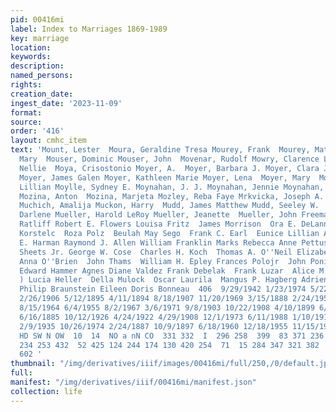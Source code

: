 ```yaml
---
pid: 00416mi
label: Index to Marriages 1869-1989
key: marriage
location: 
keywords: 
description: 
named_persons: 
rights: 
creation_date: 
ingest_date: '2023-11-09'
format: 
source: 
order: '416'
layout: cmhc_item
text: 'Mount, Lester  Moura, Geraldine Tresa Mourey, Frank  Mourey, Mattie  Moury,
  Mary  Mouser, Dominic Mouser, John  Movenar, Rudolf Mowry, Clarence Lavern Moxey,
  Nellie  Moya, Crisostonio Moyer, A.  Moyer, Barbara J. Moyer, Clara June (Mrs. )
  Moyer, James Galen Moyer, Kathleen Marie Moyer, Lena  Moyer, Mary  Moyham, Alice
  Lillian Moylle, Sydney E. Moynahan, J. J. Moynahan, Jennie Moynahan, Marguerite
  Mozina, Anton  Mozina, Marjeta Mozley, Reba Faye Mrkvicka, Joseph A. Mroz, Frances
  Muchich, Amalija Muckon, Harry  Mudd, James Matthew Mudd, Seeley W.  Mudd, Tillie  Mudrow,
  Darlene Mueller, Harold LeRoy Mueller, Jeanette  Mueller, John Freeman Jr.  Margaret
  Ratliff Robert E. Flowers Louisa Fritz  James Morrison  Ora E. DeLanney  Neji Kostelic  Mattie
  Korstelc  Roza Polz  Beulah May Sego  Frank C. Earl  Eunice Lillian Atencio Carrie
  E. Harman Raymond J. Allen William Franklin Marks Rebecca Anne Pettus Kenneth £.
  Sheets Jr. George W. Cose  Charles H. Koch  Thomas A. O''Neil Elizabeth H. Carpenter
  Anna O''Brien  John Thams  William H. Epley Frances Polojr  John Ponikvar  Larry
  Edward Hammer Agnes Diane Valdez Frank Debelak  Frank Luzar  Alice M. Goodman (Mrs.
  ) Lucia Heller  Della Mulock  Oscar Laurila  Mangus P. Hagberg Adrienne Yvonne Jones
  Philip Braunstein Eileen Doris Bonneau  406  9/29/1942 1/23/1974 5/22/1880 2/18/1906
  2/26/1906 5/12/1895 4/11/1894 8/18/1907 11/20/1969 3/15/1888 2/24/1951 4/2/1882
  8/15/1964 6/4/1955 8/2/1967 3/6/1971 9/8/1903 10/22/1908 4/10/1899 6/24/1908 12/18/1881
  6/16/1885 10/12/1926 4/24/1922 4/29/1908 12/1/1973 6/11/1988 1/10/1915 8/9/1915
  2/9/1935 10/26/1974 2/24/1887 10/9/1897 6/18/1960 12/18/1955 11/15/1943 4/30/1977  14  ND
  HD SW N OW  10  14  NO a nN CO  331 332  I  296 258  399  83 371 236 103 140  295  128
  234 253 432  52 425 124 244 174 130 420 254  71  15 284 347 321 382  78 304 121
  602 '
thumbnail: "/img/derivatives/iiif/images/00416mi/full/250,/0/default.jpg"
full: 
manifest: "/img/derivatives/iiif/00416mi/manifest.json"
collection: life
---
```

